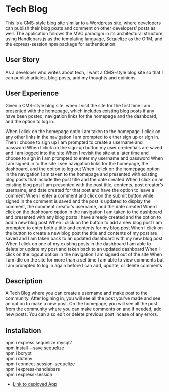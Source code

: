 # Tech Blog

This is a CMS-style blog site similar to a Wordpress site, where developers can publish their blog posts and comment on other developers’ posts as well. The application follows the MVC paradigm in its architectural structure, using Handlebars.js as the templating language, Sequelize as the ORM, and the express-session npm package for authentication.

## User Story

As a developer who writes about tech, I want a CMS-style blog site so that I can publish articles, blog posts, and my thoughts and opinions.

## User Experience

Given a CMS-style blog site, when I visit the site for the first time I am presented with the homepage, which includes existing blog posts if any have been posted; navigation links for the homepage and the dashboard; and the option to log in.

When I click on the homepage optio I am taken to the homepage. I click on any other links in the navigation I am prompted to either sign up or sign in. Then I choose to sign up I am prompted to create a username and password
When I click on the sign-up button my user credentials are saved and I am logged into the site
When I revisit the site at a later time and choose to sign in I am prompted to enter my username and password
When I am signed in to the site I see navigation links for the homepage, the dashboard, and the option to log out
When I click on the homepage option in the navigation I am taken to the homepage and presented with existing blog posts that include the post title and the date created
When I click on an existing blog post I am presented with the post title, contents, post creator’s username, and date created for that post and have the option to leave a comment
When I enter a comment and click on the submit button while signed in the comment is saved and the post is updated to display the comment, the comment creator’s username, and the date created
When I click on the dashboard option in the navigation I am taken to the dashboard and presented with any blog posts I have already created and the option to add a new blog post
When I click on the button to add a new blog post I am prompted to enter both a title and contents for my blog post
When I click on the button to create a new blog post the title and contents of my post are saved and I am taken back to an updated dashboard with my new blog post
When I click on one of my existing posts in the dashboard I am able to delete or update my post and taken back to an updated dashboard
When I click on the logout option in the navigation I am signed out of the site
When I am idle on the site for more than a set time I am able to view comments but I am prompted to log in again before I can add, update, or delete comments

## Description
A Tech Blog where you can create a username and make post to the community.  After logining in, you will see all the post you've made and see an option to make a new post.  On the homepage, you will see all the post from the community where you can make comments on and if needed, add new posts.  You can also edit or delete previous post incase of any errors.

## Installation
npm i express sequelize mysql2<br>
npm install --save sequelize<br>
npm i bcrypt<br>
npm i dotenv<br>
npm i connect-session-sequelize<br>
npm i express-handlebars<br>
npm i express-session<br>

* [Link to deployed App](https://morning-ocean-66291.herokuapp.com)
